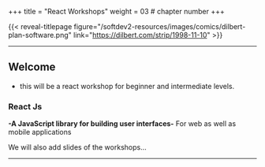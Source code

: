 +++
title = "React Workshops"
weight = 03 # chapter number
+++

{{< reveal-titlepage figure="/softdev2-resources/images/comics/dilbert-plan-software.png" 
    link="https://dilbert.com/strip/1998-11-10" >}}
  
---

## Welcome

- this will be a react workshop for beginner and intermediate levels.


### React Js 
**-A JavaScript library for building user interfaces-**
For web as well as mobile applications


We will also add slides of the workshops...



---
